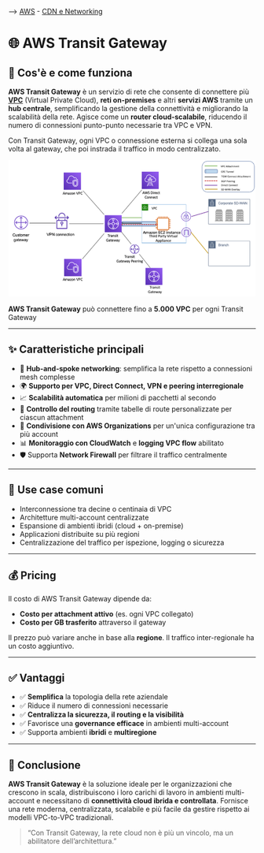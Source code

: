 --> [AWS](/00-Intro/AWS.md)  -  [CDN e Networking](/03-CDN-e-Networking/Rete-globale-AWS.md)
# 🌐 AWS Transit Gateway

## 📘 Cos'è e come funziona

**AWS Transit Gateway** è un servizio di rete che consente di connettere più **[VPC](/03-CDN-e-Networking/Amazon-VPC.md)** (Virtual Private Cloud), **reti on-premises** e altri **servizi AWS** tramite un **hub centrale**, semplificando la gestione della connettività e migliorando la scalabilità della rete. Agisce come un **router cloud-scalabile**, riducendo il numero di connessioni punto-punto necessarie tra VPC e VPN.

Con Transit Gateway, ogni VPC o connessione esterna si collega una sola volta al gateway, che poi instrada il traffico in modo centralizzato.

![Transit Gateway](img/transit-gateway.png)

**AWS Transit Gateway** può connettere fino a **5.000 VPC** per ogni Transit Gateway

---

## ✨ Caratteristiche principali

- 🔁 **Hub-and-spoke networking**: semplifica la rete rispetto a connessioni mesh complesse
- 🌍 **Supporto per VPC, Direct Connect, VPN e peering interregionale**
- 📈 **Scalabilità automatica** per milioni di pacchetti al secondo
- 🔐 **Controllo del routing** tramite tabelle di route personalizzate per ciascun attachment
- 🔄 **Condivisione con AWS Organizations** per un'unica configurazione tra più account
- 📊 **Monitoraggio con CloudWatch** e **logging VPC flow** abilitato
- 🛡️ Supporta **Network Firewall** per filtrare il traffico centralmente

---

## 🚀 Use case comuni

- Interconnessione tra decine o centinaia di VPC
- Architetture multi-account centralizzate
- Espansione di ambienti ibridi (cloud + on-premise)
- Applicazioni distribuite su più regioni
- Centralizzazione del traffico per ispezione, logging o sicurezza

---

## 💰 Pricing

Il costo di AWS Transit Gateway dipende da:

- **Costo per attachment attivo** (es. ogni VPC collegato)
- **Costo per GB trasferito** attraverso il gateway

Il prezzo può variare anche in base alla **regione**. Il traffico inter-regionale ha un costo aggiuntivo.

---

## ✅ Vantaggi

- ✅ **Semplifica** la topologia della rete aziendale
- ✅ Riduce il numero di connessioni necessarie
- ✅ **Centralizza la sicurezza, il routing e la visibilità**
- ✅ Favorisce una **governance efficace** in ambienti multi-account
- ✅ Supporta ambienti **ibridi** e **multiregione**

---

## 📌 Conclusione

**AWS Transit Gateway** è la soluzione ideale per le organizzazioni che crescono in scala, distribuiscono i loro carichi di lavoro in ambienti multi-account e necessitano di **connettività cloud ibrida e controllata**. Fornisce una rete moderna, centralizzata, scalabile e più facile da gestire rispetto ai modelli VPC-to-VPC tradizionali.

> “Con Transit Gateway, la rete cloud non è più un vincolo, ma un abilitatore dell’architettura.”

